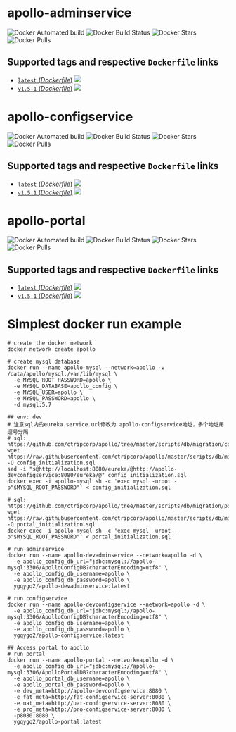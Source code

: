 # apollo-adminservice

![Docker Automated build](https://img.shields.io/docker/cloud/automated/ygqygq2/apollo-adminservice.svg) ![Docker Build Status](https://img.shields.io/docker/cloud/build/ygqygq2/apollo-adminservice.svg) ![Docker Stars](https://img.shields.io/docker/stars/ygqygq2/apollo-adminservice.svg) ![Docker Pulls](https://img.shields.io/docker/pulls/ygqygq2/apollo-adminservice.svg)

## Supported tags and respective `Dockerfile` links

- [`latest` (*Dockerfile*)](https://github.com/ygqygq2/apollo-adminservice/blob/master/Dockerfile) [![](https://images.microbadger.com/badges/image/ygqygq2/apollo-adminservice.svg)](http://microbadger.com/images/ygqygq2/apollo-adminservice "Get your own image badge on microbadger.com")
- [`v1.5.1` (*Dockerfile*)](https://github.com/ygqygq2/apollo-adminservice/blob/v1.5.1/Dockerfile) [![](https://images.microbadger.com/badges/image/ygqygq2/apollo-adminservice.svg)](http://microbadger.com/images/ygqygq2/apollo-adminservice "Get your own image badge on microbadger.com")

# apollo-configservice

![Docker Automated build](https://img.shields.io/docker/cloud/automated/ygqygq2/apollo-configservice.svg) ![Docker Build Status](https://img.shields.io/docker/cloud/build/ygqygq2/apollo-configservice.svg) ![Docker Stars](https://img.shields.io/docker/stars/ygqygq2/apollo-configservice.svg) ![Docker Pulls](https://img.shields.io/docker/pulls/ygqygq2/apollo-configservice.svg)

## Supported tags and respective `Dockerfile` links

- [`latest` (*Dockerfile*)](https://github.com/ygqygq2/apollo-configservice/blob/master/Dockerfile) [![](https://images.microbadger.com/badges/image/ygqygq2/apollo-configservice.svg)](http://microbadger.com/images/ygqygq2/apollo-configservice "Get your own image badge on microbadger.com")
- [`v1.5.1` (*Dockerfile*)](https://github.com/ygqygq2/apollo-configservice/blob/v1.5.1/Dockerfile) [![](https://images.microbadger.com/badges/image/ygqygq2/apollo-configservice.svg)](http://microbadger.com/images/ygqygq2/apollo-configservice "Get your own image badge on microbadger.com")

# apollo-portal

![Docker Automated build](https://img.shields.io/docker/cloud/automated/ygqygq2/apollo-portal.svg) ![Docker Build Status](https://img.shields.io/docker/cloud/build/ygqygq2/apollo-portal.svg) ![Docker Stars](https://img.shields.io/docker/stars/ygqygq2/apollo-portal.svg) ![Docker Pulls](https://img.shields.io/docker/pulls/ygqygq2/apollo-portal.svg)

## Supported tags and respective `Dockerfile` links

- [`latest` (*Dockerfile*)](https://github.com/ygqygq2/apollo-portal/blob/master/Dockerfile) [![](https://images.microbadger.com/badges/image/ygqygq2/apollo-portal.svg)](http://microbadger.com/images/ygqygq2/apollo-portal "Get your own image badge on microbadger.com")
- [`v1.5.1` (*Dockerfile*)](https://github.com/ygqygq2/apollo-portal/blob/v1.5.1/Dockerfile) [![](https://images.microbadger.com/badges/image/ygqygq2/apollo-portal.svg)](http://microbadger.com/images/ygqygq2/apollo-portal "Get your own image badge on microbadger.com")

# Simplest docker run example

```
# create the docker network
docker network create apollo

# create mysql database
docker run --name apollo-mysql --network=apollo -v /data/apollo/mysql:/var/lib/mysql \
  -e MYSQL_ROOT_PASSWORD=apollo \
  -e MYSQL_DATABASE=apollo_config \
  -e MYSQL_USER=apollo \
  -e MYSQL_PASSWORD=apollo \
  -d mysql:5.7

## env: dev
# 注意sql内的eureka.service.url修改为 apollo-configservice地址，多个地址用逗号分隔
# sql: https://github.com/ctripcorp/apollo/tree/master/scripts/db/migration/configdb/V1.0.0__initialization.sql
wget https://raw.githubusercontent.com/ctripcorp/apollo/master/scripts/db/migration/configdb/V1.0.0__initialization.sql -O config_initialization.sql
sed -i "s@http://localhost:8080/eureka/@http://apollo-devconfigservice:8080/eureka/@" config_initialization.sql
docker exec -i apollo-mysql sh -c 'exec mysql -uroot -p"$MYSQL_ROOT_PASSWORD"' < config_initialization.sql

# sql: https://github.com/ctripcorp/apollo/tree/master/scripts/db/migration/portaldb/V1.0.0__initialization.sql
wget https://raw.githubusercontent.com/ctripcorp/apollo/master/scripts/db/migration/portaldb/V1.0.0__initialization.sql -O portal_initialization.sql
docker exec -i apollo-mysql sh -c 'exec mysql -uroot -p"$MYSQL_ROOT_PASSWORD"' < portal_initialization.sql

# run adminservice
docker run --name apollo-devadminservice --network=apollo -d \
  -e apollo_config_db_url="jdbc:mysql://apollo-mysql:3306/ApolloConfigDB?characterEncoding=utf8" \
  -e apollo_config_db_username=apollo \
  -e apollo_config_db_password=apollo \
  ygqygq2/apollo-devadminservice:latest

# run configservice
docker run --name apollo-devconfigservice --network=apollo -d \
  -e apollo_config_db_url="jdbc:mysql://apollo-mysql:3306/ApolloConfigDB?characterEncoding=utf8" \
  -e apollo_config_db_username=apollo \
  -e apollo_config_db_password=apollo \
  ygqygq2/apollo-configservice:latest

## Access portal to apollo
# run portal
docker run --name apollo-portal --network=apollo -d \
  -e apollo_config_db_url="jdbc:mysql://apollo-mysql:3306/ApolloPortalDB?characterEncoding=utf8" \
  -e apollo_portal_db_username=apollo \
  -e apollo_portal_db_password=apollo \
  -e dev_meta=http://apollo-devconfigservice:8080 \
  -e fat_meta=http://fat-configservice-server:8080 \
  -e uat_meta=http://uat-configservice-server:8080 \
  -e pro_meta=http://pro-configservice-server:8080 \
  -p8080:8080 \
  ygqygq2/apollo-portal:latest
```
